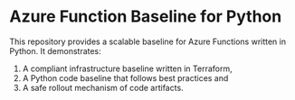 # Azure Function Baseline for Python

This repository provides a scalable baseline for Azure Functions written in Python. It demonstrates:

1. A compliant infrastructure baseline written in Terraform,
2. A Python code baseline that follows best practices and
3. A safe rollout mechanism of code artifacts.
